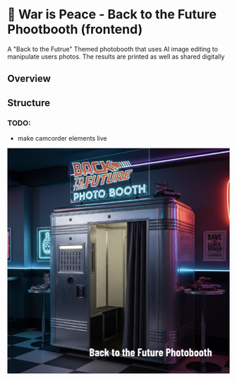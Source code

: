 # 📸 War is Peace - Back to the Future Phootbooth (frontend)

A "Back to the Futrue" Themed photobooth that uses AI image editing to manipulate users photos. The results are printed as well as shared digitally

## Overview


## Structure


### TODO:
- make camcorder elements live



![photobooth](booth.png)